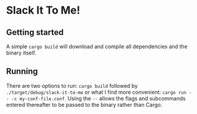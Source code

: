 # Slack It To Me!

## Getting started
A simple `cargo build` will download and compile all dependencies
and the binary itself.

## Running
There are two options to run:
`cargo build` followed by `./target/debug/slack-it-to-me` or what I find more convenient:
`cargo run -- -c my-conf-file.conf`. Using the `--` allows the flags and subcommands entered thereafter to be passed to the binary rather than Cargo.